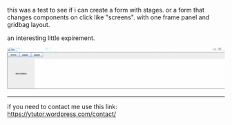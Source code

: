 
this was a test to see if i can create a form with stages.
or a form that changes components on click like "screens".
with one frame panel and gridbag layout.

an interesting little expirement.

![gif 1](https://github.com/yoel123/java-swing-quiz_pro/blob/master/qp.gif?raw=true)

----------------------------------------

if you need to contact me use this link:
https://ytutor.wordpress.com/contact/
